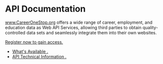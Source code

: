 # API Documentation

www.CareerOneStop.org offers a wide range of career, employment, and education data as Web API Services, allowing third parties to obtain quality-controlled data sets and seamlessly integrate them into their own websites.

<a href="https://www.careeronestop.org/Developers/WebAPI/registration.aspx "> Register now to gain access.</a> 

*    <a href="https://www.careeronestop.org/Developers/WebAPI/whats-available.aspx">What's Available .</a>
*    <a href="https://www.careeronestop.org/Developers/WebAPI/technical-information.aspx">API Technical Information .</a>
